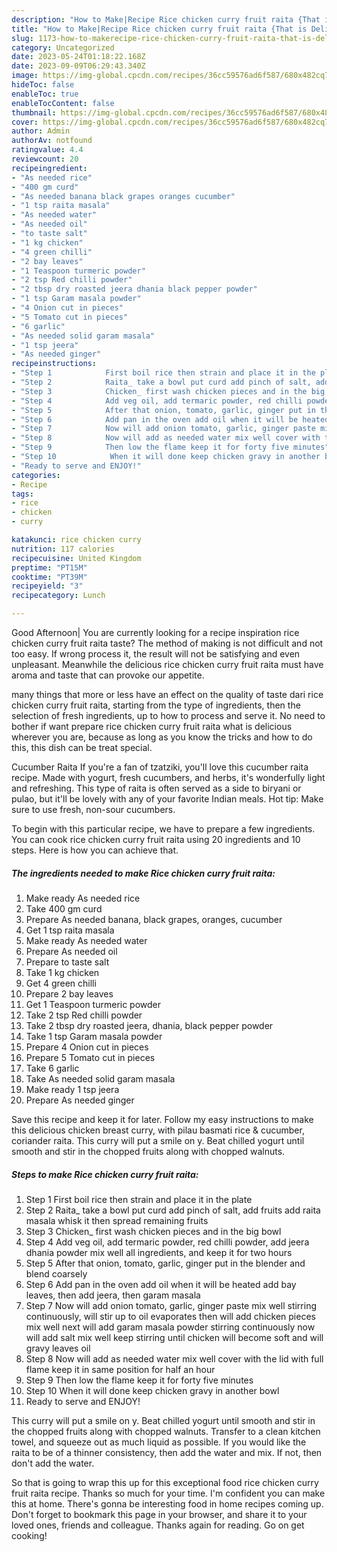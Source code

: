 ```yaml
---
description: "How to Make|Recipe Rice chicken curry fruit raita {That is Delicious"
title: "How to Make|Recipe Rice chicken curry fruit raita {That is Delicious"
slug: 1173-how-to-makerecipe-rice-chicken-curry-fruit-raita-that-is-delicious
category: Uncategorized
date: 2023-05-24T01:18:22.168Z
date: 2023-09-09T06:29:43.340Z
image: https://img-global.cpcdn.com/recipes/36cc59576ad6f587/680x482cq70/rice-chicken-curry-fruit-raita-recipe-main-photo.jpg
hideToc: false
enableToc: true
enableTocContent: false
thumbnail: https://img-global.cpcdn.com/recipes/36cc59576ad6f587/680x482cq70/rice-chicken-curry-fruit-raita-recipe-main-photo.jpg
cover: https://img-global.cpcdn.com/recipes/36cc59576ad6f587/680x482cq70/rice-chicken-curry-fruit-raita-recipe-main-photo.jpg
author: Admin
authorAv: notfound
ratingvalue: 4.4
reviewcount: 20
recipeingredient:
- "As needed rice"
- "400 gm curd"
- "As needed banana black grapes oranges cucumber"
- "1 tsp raita masala"
- "As needed water"
- "As needed oil"
- "to taste salt"
- "1 kg chicken"
- "4 green chilli"
- "2 bay leaves"
- "1 Teaspoon turmeric powder"
- "2 tsp Red chilli powder"
- "2 tbsp dry roasted jeera dhania black pepper powder"
- "1 tsp Garam masala powder"
- "4 Onion cut in pieces"
- "5 Tomato cut in pieces"
- "6 garlic"
- "As needed solid garam masala"
- "1 tsp jeera"
- "As needed ginger"
recipeinstructions:
- "Step 1            First boil rice then strain and place it in the plate"
- "Step 2            Raita_ take a bowl put curd add pinch of salt, add fruits add raita masala whisk it then spread remaining fruits"
- "Step 3            Chicken_ first wash chicken pieces and in the big bowl"
- "Step 4            Add veg oil, add termaric powder, red chilli powder, add jeera dhania powder mix well all ingredients, and keep it for two hours"
- "Step 5            After that onion, tomato, garlic, ginger put in the blender and blend coarsely"
- "Step 6            Add pan in the oven add oil when it will be heated add bay leaves, then add jeera, then garam masala"
- "Step 7            Now will add onion tomato, garlic, ginger paste mix well stirring continuously, will stir up to oil evaporates then will add chicken pieces mix well next will add garam masala powder stirring continuously now will add salt mix well keep stirring until chicken will become soft and will gravy leaves oil"
- "Step 8            Now will add as needed water mix well cover with the lid with full flame keep it in same position for half an hour"
- "Step 9            Then low the flame keep it for forty five minutes"
- "Step 10            When it will done keep chicken gravy in another bowl"
- "Ready to serve and ENJOY!"
categories:
- Recipe
tags:
- rice
- chicken
- curry

katakunci: rice chicken curry 
nutrition: 117 calories
recipecuisine: United Kingdom
preptime: "PT15M"
cooktime: "PT39M"
recipeyield: "3"
recipecategory: Lunch

---
```



Good Afternoon| You are currently looking for a recipe inspiration rice chicken curry fruit raita taste? The method of making is not difficult and not too easy. If wrong process it, the result will not be satisfying and even unpleasant. Meanwhile the delicious rice chicken curry fruit raita must have aroma and taste that can provoke our appetite.






many things that more or less have an effect on the quality of taste dari rice chicken curry fruit raita, starting from the type of ingredients, then the selection of fresh ingredients, up to how to process and serve it. No need to bother if want prepare rice chicken curry fruit raita what is delicious wherever you are, because as long as you know the tricks and how to do this, this dish can be treat  special.


Cucumber Raita If you&#39;re a fan of tzatziki, you&#39;ll love this cucumber raita recipe. Made with yogurt, fresh cucumbers, and herbs, it&#39;s wonderfully light and refreshing. This type of raita is often served as a side to biryani or pulao, but it&#39;ll be lovely with any of your favorite Indian meals. Hot tip: Make sure to use fresh, non-sour cucumbers.


To begin with this particular recipe, we have to prepare a few ingredients. You can cook rice chicken curry fruit raita using 20 ingredients and 10 steps. Here is how you can achieve that.

<!--inarticleads1-->

##### The ingredients needed to make Rice chicken curry fruit raita:

1. Make ready As needed rice
1. Take 400 gm curd
1. Prepare As needed banana, black grapes, oranges, cucumber
1. Get 1 tsp raita masala
1. Make ready As needed water
1. Prepare As needed oil
1. Prepare to taste salt
1. Take 1 kg chicken
1. Get 4 green chilli
1. Prepare 2 bay leaves
1. Get 1 Teaspoon turmeric powder
1. Take 2 tsp Red chilli powder
1. Take 2 tbsp dry roasted jeera, dhania, black pepper powder
1. Take 1 tsp Garam masala powder
1. Prepare 4 Onion cut in pieces
1. Prepare 5 Tomato cut in pieces
1. Take 6 garlic
1. Take As needed solid garam masala
1. Make ready 1 tsp jeera
1. Prepare As needed ginger


Save this recipe and keep it for later. Follow my easy instructions to make this delicious chicken breast curry, with pilau basmati rice &amp; cucumber, coriander raita. This curry will put a smile on y. Beat chilled yogurt until smooth and stir in the chopped fruits along with chopped walnuts. 

<!--inarticleads2-->

##### Steps to make Rice chicken curry fruit raita:

1. Step 1            First boil rice then strain and place it in the plate
1. Step 2            Raita_ take a bowl put curd add pinch of salt, add fruits add raita masala whisk it then spread remaining fruits
1. Step 3            Chicken_ first wash chicken pieces and in the big bowl
1. Step 4            Add veg oil, add termaric powder, red chilli powder, add jeera dhania powder mix well all ingredients, and keep it for two hours
1. Step 5            After that onion, tomato, garlic, ginger put in the blender and blend coarsely
1. Step 6            Add pan in the oven add oil when it will be heated add bay leaves, then add jeera, then garam masala
1. Step 7            Now will add onion tomato, garlic, ginger paste mix well stirring continuously, will stir up to oil evaporates then will add chicken pieces mix well next will add garam masala powder stirring continuously now will add salt mix well keep stirring until chicken will become soft and will gravy leaves oil
1. Step 8            Now will add as needed water mix well cover with the lid with full flame keep it in same position for half an hour
1. Step 9            Then low the flame keep it for forty five minutes
1. Step 10            When it will done keep chicken gravy in another bowl
1. Ready to serve and ENJOY!

This curry will put a smile on y. Beat chilled yogurt until smooth and stir in the chopped fruits along with chopped walnuts. Transfer to a clean kitchen towel, and squeeze out as much liquid as possible. If you would like the raita to be of a thinner consistency, then add the water and mix. If not, then don&#39;t add the water. 

So that is going to wrap this up for this exceptional food rice chicken curry fruit raita recipe. Thanks so much for your time. I'm confident you can make this at home. There's gonna be interesting food in home recipes coming up. Don't forget to bookmark this page in your browser, and share it to your loved ones, friends and colleague. Thanks again for reading. Go on get cooking!
